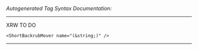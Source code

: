 _Autogenerated Tag Syntax Documentation:_

---
XRW TO DO

```
<ShortBackrubMover name="(&string;)" />
```



---
